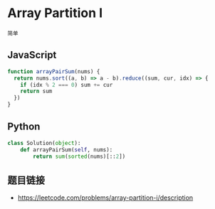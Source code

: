 # Array Partition I
`简单`

## JavaScript
```javascript
function arrayPairSum(nums) {
  return nums.sort((a, b) => a - b).reduce((sum, cur, idx) => {
    if (idx % 2 === 0) sum += cur
    return sum
  })
}
```

## Python
```python
class Solution(object):
    def arrayPairSum(self, nums):
        return sum(sorted(nums)[::2])
```

## 题目链接
* https://leetcode.com/problems/array-partition-i/description
